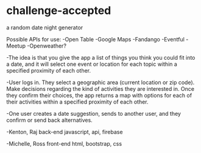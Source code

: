 # challenge-accepted
a random date night generator

Possible APIs for use:
-Open Table
-Google Maps
-Fandango
-Eventful
-Meetup
-Openweather?

-The idea is that you give the app a list of things you think you could fit into a date, and it will select one event or location for each topic within a specified proximity of each other.

-User logs in. They select a geographic area (current location or zip code). Make decisions regarding the kind of activities they are interested in. Once they confirm their choices, the app returns a map with options for each of their activities within a specified proximity of each other.

-One user creates a date suggestion, sends to another user, and they confirm or send back alternatives.

-Kenton, Raj back-end javascript, api, firebase

-Michelle, Ross front-end html, bootstrap, css
